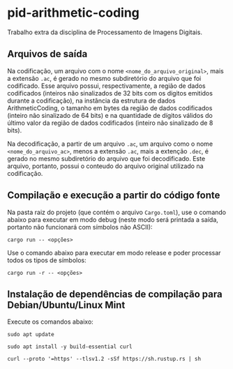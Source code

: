 # pid-arithmetic-coding 

Trabalho extra da disciplina de Processamento de Imagens Digitais.

## Arquivos de saída

Na codificação, um arquivo com o nome `<nome_do_arquivo_original>`, mais a extensão `.ac`, é gerado no mesmo subdiretório do arquivo que foi codificado. Esse arquivo possui, respectivamente, a região de dados codificados (inteiros não sinalizados de 32 bits com os digitos emitidos durante a codificação), na instância da estrutura de dados ArithmeticCoding, o tamanho em bytes da região de dados codificados (inteiro não sinalizado de 64 bits) e na quantidade de dígitos válidos do último valor da região de dados codificados (inteiro não sinalizado de 8 bits).

Na decodificação, a partir de um arquivo `.ac`, um arquivo como o nome `<nome_do_arquivo_ac>`, menos a extensão `.ac`, mais a extenção `.dec`, é gerado no mesmo subdiretório do arquivo que foi decodificado. Este arquivo, portanto, possui o conteudo do arquivo original utilizado na codificação.

## Compilação e execução a partir do código fonte

Na pasta raiz do projeto (que contém o arquivo `Cargo.toml`), use o comando abaixo para executar em modo debug (neste modo será printada a saída, portanto não funcionará com símbolos não ASCII):

```
cargo run -- <opções>
```

Use o comando abaixo para executar em modo release e poder processar todos os tipos de símbolos:

```
cargo run -r -- <opções>
```

## Instalação de dependências de compilação para Debian/Ubuntu/Linux Mint

Execute os comandos abaixo:

```
sudo apt update
```
```
sudo apt install -y build-essential curl
```
```
curl --proto '=https' --tlsv1.2 -sSf https://sh.rustup.rs | sh
```
